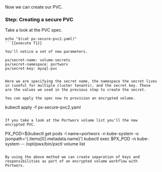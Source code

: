 Now we can create our PVC.

### Step: Creating a secure PVC
Take a look at the PVC spec.

```
echo "$(cat px-secure-pvc2.yaml)"
```{{execute T1}}

You'll notice a set of new parameters.

```
    px/secret-name: volume-secrets
    px/secret-namespace: portworx
    px/secret-key: mysql-pvc
```

Here we are specifying the secret name, the namespace the secret lives in (useful for multiple cluster tenants), and the secret key. These are the values we used in the previous step to create the secret.

You can apply the spec now to provision an encrypted volume.

```
kubectl apply -f px-secure-pvc2.yaml
```{{execute T1}}

If you take a look at the Portworx volume list you'll the new encrypted PVC.

```
PX_POD=$(kubectl get pods -l name=portworx -n kube-system -o jsonpath='{.items[0].metadata.name}')
kubectl exec $PX_POD -n kube-system -- /opt/pwx/bin/pxctl volume list
```{{execute T1}}

By using the above method we can create separation of keys and responsibilities as part of an encrypted volume workflow with Portworx.